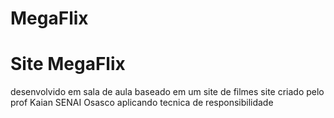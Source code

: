 # MegaFlix

# Site MegaFlix
desenvolvido em sala de aula baseado em um site de filmes 
site criado pelo prof Kaian SENAI Osasco
aplicando tecnica de responsibilidade
